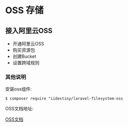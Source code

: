 # OSS 存储

## 接入阿里云OSS

- 开通阿里云OSS
- 购买资源包
- 创建Bucket
- 设置跨域规则

### 其他说明

安装oss组件:

```
$ composer require "iidestiny/laravel-filesystem-oss
```

OSS文档地址:

[OSS文档](https://help.aliyun.com/product/31815.html?spm=5176.7933691.1309819.7.48042a6632RbPB)